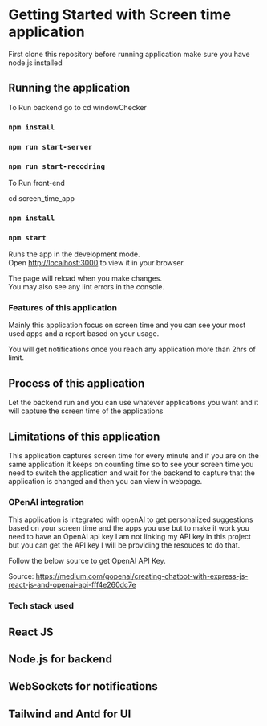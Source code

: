 # Getting Started with Screen time application

First clone this repository before running application make sure you have node.js installed 

## Running the application 

To Run backend go to cd windowChecker

### `npm install`
### `npm run start-server`
### `npm run start-recodring`

To Run front-end 

cd screen_time_app

### `npm install`
### `npm start`



Runs the app in the development mode.\
Open [http://localhost:3000](http://localhost:3000) to view it in your browser.

The page will reload when you make changes.\
You may also see any lint errors in the console.


### Features of this application

Mainly this application focus on screen time and you can see your most used apps and a report based on your usage.

You will get notifications once you reach any application more than 2hrs of limit.



## Process of this application

Let the backend run and you can use whatever applications you want and it will capture the screen time of the applications

## Limitations of this application

This application captures screen time for every minute and if you are on the same application it keeps on counting time so to see your screen time you need to switch the application and wait for the backend to capture that the application is changed and then you can view in webpage.

### OPenAI integration

This application is integrated with openAI to get personalized suggestions based on your screen time and the apps you use but to make it work you need to have an OpenAI api key I am not linking my API key in this project but you can get the API key I will be providing the resouces to do that.

Follow the below source to get OpenAI API Key.

Source: https://medium.com/gopenai/creating-chatbot-with-express-js-react-js-and-openai-api-fff4e260dc7e



### Tech stack used

## React JS
## Node.js for backend
## WebSockets for notifications
## Tailwind and Antd for UI
